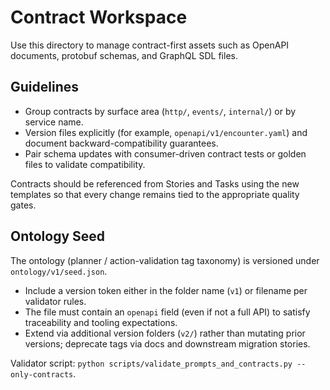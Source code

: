 # Contract Workspace

Use this directory to manage contract-first assets such as OpenAPI documents, protobuf schemas, and GraphQL SDL files.

## Guidelines
- Group contracts by surface area (`http/`, `events/`, `internal/`) or by service name.
- Version files explicitly (for example, `openapi/v1/encounter.yaml`) and document backward-compatibility guarantees.
- Pair schema updates with consumer-driven contract tests or golden files to validate compatibility.

Contracts should be referenced from Stories and Tasks using the new templates so that every change remains tied to the appropriate quality gates.

## Ontology Seed

The ontology (planner / action-validation tag taxonomy) is versioned under `ontology/v1/seed.json`.

- Include a version token either in the folder name (`v1`) or filename per validator rules.
- The file must contain an `openapi` field (even if not a full API) to satisfy traceability and tooling expectations.
- Extend via additional version folders (`v2/`) rather than mutating prior versions; deprecate tags via docs and downstream migration stories.

Validator script: `python scripts/validate_prompts_and_contracts.py --only-contracts`.
